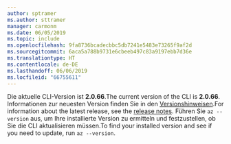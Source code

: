 ```yaml
---
author: sptramer
ms.author: sttramer
manager: carmonm
ms.date: 06/05/2019
ms.topic: include
ms.openlocfilehash: 9fa8736bcadecbbc5db7241e5483e73265f9af2d
ms.sourcegitcommit: 6aca5a788b9731e6cbeeb497c83a9197ebb7d36e
ms.translationtype: HT
ms.contentlocale: de-DE
ms.lasthandoff: 06/06/2019
ms.locfileid: "66755611"
---
```

<span data-ttu-id="12e9c-101">Die aktuelle CLI-Version ist __2.0.66__.</span><span class="sxs-lookup"><span data-stu-id="12e9c-101">The current version of the CLI is __2.0.66__.</span></span> <span data-ttu-id="12e9c-102">Informationen zur neuesten Version finden Sie in den [Versionshinweisen](../release-notes-azure-cli.md).</span><span class="sxs-lookup"><span data-stu-id="12e9c-102">For information about the latest release, see the [release notes](../release-notes-azure-cli.md).</span></span> <span data-ttu-id="12e9c-103">Führen Sie `az --version` aus, um Ihre installierte Version zu ermitteln und festzustellen, ob Sie die CLI aktualisieren müssen.</span><span class="sxs-lookup"><span data-stu-id="12e9c-103">To find your installed version and see if you need to update, run `az --version`.</span></span>
